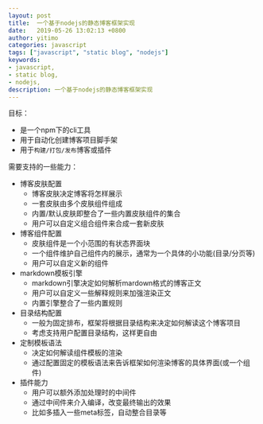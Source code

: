```yaml
---
layout: post
title:  一个基于nodejs的静态博客框架实现
date:   2019-05-26 13:02:13 +0800
author: yitimo
categories: javascript
tags: ["javascript", "static blog", "nodejs"]
keywords:
- javascript,
- static blog,
- nodejs,
description: 一个基于nodejs的静态博客框架实现
---
```


目标：

- 是一个npm下的cli工具
- 用于自动化创建博客项目脚手架
- 用于``构建/打包/发布``博客或插件

需要支持的一些能力：

- 博客皮肤配置
    - 博客皮肤决定博客将怎样展示
    - 一套皮肤由多个皮肤组件组成
    - 内置/默认皮肤即整合了一些内置皮肤组件的集合
    - 用户可以自定义组合组件来合成一套新皮肤
- 博客组件配置
    - 皮肤组件是一个小范围的有状态界面块
    - 一个组件维护自己组件内的展示，通常为一个具体的小功能(目录/分页等)
    - 用户可以自定义新的组件
- markdown模板引擎
    - markdown引擎决定如何解析mardown格式的博客正文
    - 用户可以自定义一些解释规则来加强渲染正文
    - 内置引擎整合了一些内置规则
- 目录结构配置
    - 一般为固定排布，框架将根据目录结构来决定如何解读这个博客项目
    - 考虑支持用户配置目录结构，这样更自由
- 定制模板语法
    - 决定如何解读组件模板的渲染
    - 通过配置固定的模板语法来告诉框架如何渲染博客的具体界面(或一个组件)
- 插件能力
    - 用户可以额外添加处理时的中间件
    - 通过中间件来介入编译，改变最终输出的效果
    - 比如多插入一些meta标签，自动整合目录等

